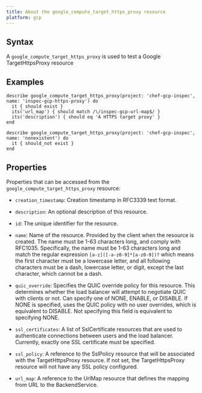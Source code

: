 ```yaml
---
title: About the google_compute_target_https_proxy resource
platform: gcp
---
```


## Syntax
A `google_compute_target_https_proxy` is used to test a Google TargetHttpsProxy resource

## Examples
```
describe google_compute_target_https_proxy(project: 'chef-gcp-inspec', name: 'inspec-gcp-https-proxy') do
  it { should exist }
  its('url_map') { should match /\/inspec-gcp-url-map$/ }
  its('description') { should eq 'A HTTPS target proxy' }
end

describe google_compute_target_https_proxy(project: 'chef-gcp-inspec', name: 'nonexistent') do
  it { should_not exist }
end
```

## Properties
Properties that can be accessed from the `google_compute_target_https_proxy` resource:

  * `creation_timestamp`: Creation timestamp in RFC3339 text format.

  * `description`: An optional description of this resource.

  * `id`: The unique identifier for the resource.

  * `name`: Name of the resource. Provided by the client when the resource is created. The name must be 1-63 characters long, and comply with RFC1035. Specifically, the name must be 1-63 characters long and match the regular expression `[a-z]([-a-z0-9]*[a-z0-9])?` which means the first character must be a lowercase letter, and all following characters must be a dash, lowercase letter, or digit, except the last character, which cannot be a dash.

  * `quic_override`: Specifies the QUIC override policy for this resource. This determines whether the load balancer will attempt to negotiate QUIC with clients or not. Can specify one of NONE, ENABLE, or DISABLE. If NONE is specified, uses the QUIC policy with no user overrides, which is equivalent to DISABLE. Not specifying this field is equivalent to specifying NONE.

  * `ssl_certificates`: A list of SslCertificate resources that are used to authenticate connections between users and the load balancer. Currently, exactly one SSL certificate must be specified.

  * `ssl_policy`: A reference to the SslPolicy resource that will be associated with the TargetHttpsProxy resource. If not set, the TargetHttpsProxy resource will not have any SSL policy configured.

  * `url_map`: A reference to the UrlMap resource that defines the mapping from URL to the BackendService.

